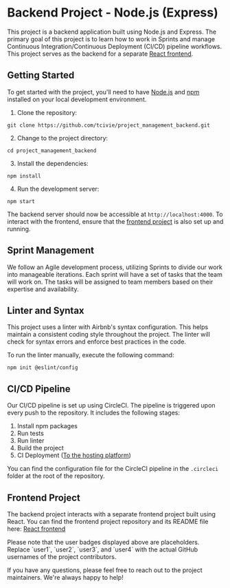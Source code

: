 # Backend Project - Node.js (Express)

This project is a backend application built using Node.js and Express. The primary goal of this project is to learn how to work in Sprints and manage Continuous Integration/Continuous Deployment (CI/CD) pipeline workflows. This project serves as the backend for a separate [React frontend](https://github.com/tcivie/project_management_frontend).

## Getting Started

To get started with the project, you'll need to have [Node.js](https://nodejs.org/en/) and [npm](https://www.npmjs.com/get-npm) installed on your local development environment.

1. Clone the repository:
```
git clone https://github.com/tcivie/project_management_backend.git
```

2. Change to the project directory:
```
cd project_management_backend
```

3. Install the dependencies:
```
npm install
```

4. Run the development server:
```
npm start
```

The backend server should now be accessible at `http://localhost:4000`. To interact with the frontend, ensure that the [frontend project](https://github.com/tcivie/project_management_frontend) is also set up and running.

## Sprint Management

We follow an Agile development process, utilizing Sprints to divide our work into manageable iterations. Each sprint will have a set of tasks that the team will work on. The tasks will be assigned to team members based on their expertise and availability.

## Linter and Syntax

This project uses a linter with Airbnb's syntax configuration. This helps maintain a consistent coding style throughout the project. The linter will check for syntax errors and enforce best practices in the code.

To run the linter manually, execute the following command:

```
npm init @eslint/config
```

## CI/CD Pipeline

Our CI/CD pipeline is set up using CircleCI. The pipeline is triggered upon every push to the repository. It includes the following stages:

1. Install npm packages
2. Run tests
3. Run linter
4. Build the project
5. CI Deployment ([To the hosting platform](https://project-management-backend-x92m.onrender.com))

You can find the configuration file for the CircleCI pipeline in the `.circleci` folder at the root of the repository.

## Frontend Project

The backend project interacts with a separate frontend project built using React. You can find the frontend project repository and its README file here: [React frontend](https://github.com/tcivie/project_management_frontend)

Please note that the user badges displayed above are placeholders. Replace \`user1\`, \`user2\`, \`user3\`, and \`user4\` with the actual GitHub usernames of the project contributors.

If you have any questions, please feel free to reach out to the project maintainers. We're always happy to help!
